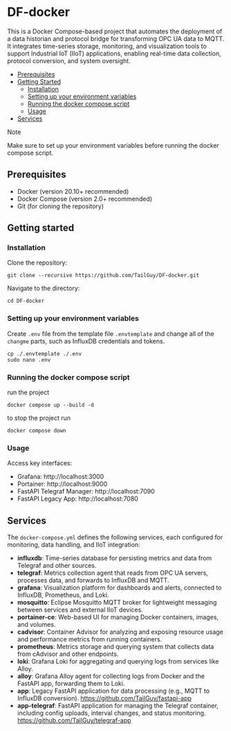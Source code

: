 # DF-docker
This is a Docker Compose-based project that automates the deployment of a data historian and protocol bridge for transforming OPC UA data to MQTT. It integrates time-series storage, monitoring, and visualization tools to support Industrial IoT (IIoT) applications, enabling real-time data collection, protocol conversion, and system oversight.

- [Prerequisites](#Prerequisites)
- [Getting Started](#getting-started)
  - [Installation](#installation)
  - [Setting up your environment variables](#setting-up-your-environment-variables)
  - [Running the docker compose script](#running-the-docker-compose-script)
  - [Usage](#usage)
- [Services](#services)

> [!NOTE]
> Make sure to set up your environment variables before running the docker compose script.

## Prerequisites
- Docker (version 20.10+ recommended)
- Docker Compose (version 2.0+ recommended)
- Git (for cloning the repository)

## Getting started

### Installation
Clone the repository:
```
git clone --recursive https://github.com/TailGuy/DF-docker.git
```

Navigate to the directory:
```
cd DF-docker
```

### Setting up your environment variables
Create `.env` file from the template file `.envtemplate` and change all of the `changme`  parts, such as InfluxDB credentials and tokens.
```
cp ./.envtemplate ./.env
sudo nano .env
```

### Running the docker compose script
run the project
```
docker compose up --build -d
```

to stop the project run
```
docker compose down
```

### Usage
Access key interfaces:
- Grafana: http://localhost:3000
- Portainer: http://localhost:9000
- FastAPI Telegraf Manager: http://localhost:7090
- FastAPI Legacy App: http://localhost:7080


## Services
The `docker-compose.yml` defines the following services, each configured for monitoring, data handling, and IIoT integration:
- **influxdb**: Time-series database for persisting metrics and data from Telegraf and other sources.
- **telegraf**: Metrics collection agent that reads from OPC UA servers, processes data, and forwards to InfluxDB and MQTT.
- **grafana**: Visualization platform for dashboards and alerts, connected to InfluxDB, Prometheus, and Loki.
- **mosquitto**: Eclipse Mosquitto MQTT broker for lightweight messaging between services and external IIoT devices.
- **portainer-ce**: Web-based UI for managing Docker containers, images, and volumes.
- **cadvisor**: Container Advisor for analyzing and exposing resource usage and performance metrics from running containers.
- **prometheus**: Metrics storage and querying system that collects data from cAdvisor and other endpoints.
- **loki**: Grafana Loki for aggregating and querying logs from services like Alloy.
- **alloy**: Grafana Alloy agent for collecting logs from Docker and the FastAPI app, forwarding them to Loki.
- **app**: Legacy FastAPI application for data processing (e.g., MQTT to InfluxDB conversion). https://github.com/TailGuy/fastapi-app
- **app-telegraf**: FastAPI application for managing the Telegraf container, including config uploads, interval changes, and status monitoring.  https://github.com/TailGuy/telegraf-app
